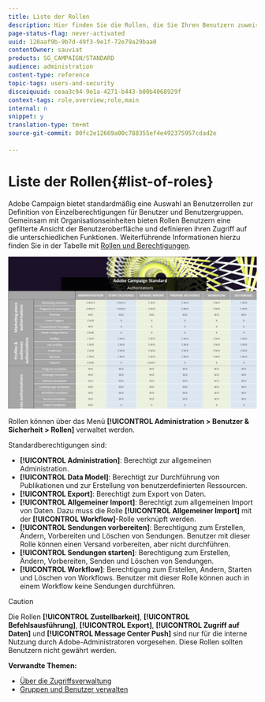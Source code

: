 ```yaml
---
title: Liste der Rollen
description: Hier finden Sie die Rollen, die Sie Ihren Benutzern zuweisen können.
page-status-flag: never-activated
uuid: 128aaf9b-9b7d-49f3-9e1f-72e79a29baa0
contentOwner: sauviat
products: SG_CAMPAIGN/STANDARD
audience: administration
content-type: reference
topic-tags: users-and-security
discoiquuid: ceaa3c94-9e1a-4271-b443-b00b4068929f
context-tags: role,overview;role,main
internal: n
snippet: y
translation-type: tm+mt
source-git-commit: 00fc2e12669a00c788355ef4e492375957cdad2e

---
```



# Liste der Rollen{#list-of-roles}

Adobe Campaign bietet standardmäßig eine Auswahl an Benutzerrollen zur Definition von Einzelberechtigungen für Benutzer und Benutzergruppen. Gemeinsam mit Organisationseinheiten bieten Rollen Benutzern eine gefilterte Ansicht der Benutzeroberfläche und definieren ihren Zugriff auf die unterschiedlichen Funktionen. Weiterführende Informationen hierzu finden Sie in der Tabelle mit [ Rollen und Berechtigungen](https://docs.campaign.adobe.com/doc/standard/en/Technotes/AdobeCampaign-ACSRights.pdf).

[![image](/help/administration/using/assets/user_management_3.png)](https://docs.campaign.adobe.com/doc/standard/en/Technotes/AdobeCampaign-ACSRights.pdf)

Rollen können über das Menü **[!UICONTROL Administration &gt; Benutzer &amp; Sicherheit &gt; Rollen]** verwaltet werden.

Standardberechtigungen sind:

* **[!UICONTROL Administration]**: Berechtigt zur allgemeinen Administration.
* **[!UICONTROL Data Model]**: Berechtigt zur Durchführung von Publikationen und zur Erstellung von benutzerdefinierten Ressourcen.
* **[!UICONTROL Export]**: Berechtigt zum Export von Daten.
* **[!UICONTROL Allgemeiner Import]**: Berechtigt zum allgemeinen Import von Daten. Dazu muss die Rolle **[!UICONTROL Allgemeiner Import]** mit der **[!UICONTROL Workflow]**-Rolle verknüpft werden.
* **[!UICONTROL Sendungen vorbereiten]**: Berechtigung zum Erstellen, Ändern, Vorbereiten und Löschen von Sendungen. Benutzer mit dieser Rolle können einen Versand vorbereiten, aber nicht durchführen.
* **[!UICONTROL Sendungen starten]**: Berechtigung zum Erstellen, Ändern, Vorbereiten, Senden und Löschen von Sendungen.
* **[!UICONTROL Workflow]**: Berechtigung zum Erstellen, Ändern, Starten und Löschen von Workflows. Benutzer mit dieser Rolle können auch in einem Workflow keine Sendungen durchführen.

>[!CAUTION]
>
>Die Rollen **[!UICONTROL Zustellbarkeit]**, **[!UICONTROL Befehlsausführung]**, **[!UICONTROL Export]**, **[!UICONTROL Zugriff auf Daten]** und **[!UICONTROL Message Center Push]** sind nur für die interne Nutzung durch Adobe-Administratoren vorgesehen. Diese Rollen sollten Benutzern nicht gewährt werden.

**Verwandte Themen:**

* [Über die Zugriffsverwaltung](../../administration/using/about-access-management.md)
* [Gruppen und Benutzer verwalten](../../administration/using/managing-groups-and-users.md)

